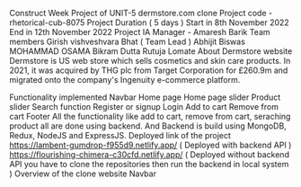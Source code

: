 Construct Week Project of UNIT-5
dermstore.com clone
Project code - rhetorical-cub-8075
Project Duration ( 5 days )
Start in 8th November 2022
End in 12th November 2022
Project IA Manager - Amaresh Barik
Team members
Girish vishveshvara Bhat ( Team Lead )
Abhijit Biswas
MOHAMMAD OSAMA
Bikram Dutta
Rutuja Lomate
About Dermstore website
Dermstore is US web store which sells cosmetics and skin care products. In 2021, it was acquired by THG plc from Target Corporation for £260.9m and migrated onto the company's Ingenuity e-commerce platform.

Functionality implemented
Navbar
Home page
Home page slider
Product slider
Search function
Register or signup
Login
Add to cart
Remove from cart
Footer
All the functionality like add to cart, remove from cart, seraching product all are done using backend. And Backend is build using MongoDB, Redux, NodeJS and ExpressJS.
Deployed link of the project
https://lambent-gumdrop-f955d9.netlify.app/ ( Deployed with backend API )
https://flourishing-chimera-c30cfd.netlify.app/ ( Deployed without backend API you have to clone the repositories then run the backend in local system )
Overview of the clone website
Navbar
